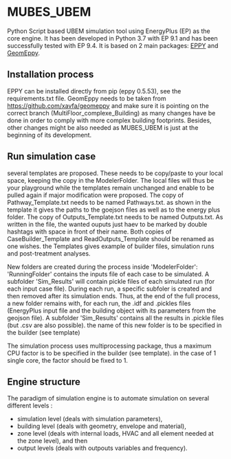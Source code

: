 # MUBES_UBEM
Python Script based UBEM simulation tool using EnergyPlus (EP) as the core engine.
It has been developed in Python 3.7 with EP 9.1 and has been successfully tested with EP 9.4.
It is based on 2 main packages: [EPPY](https://github.com/santoshphilip/eppy) and [GeomEppy](https://github.com/jamiebull1/geomeppy).

## Installation process
EPPY can be installed directly from pip (eppy 0.5.53), see the requirements.txt file.
GeomEppy needs to be taken from https://github.com/xavfa/geomeppy and make sure it is pointing on the correct branch (MultiFloor_complexe_Building)
as many changes have be done in order to comply with more complex building footprints.
Besides, other changes might be also needed as MUBES_UBEM is just at the beginning of its development.

## Run simulation case
several templates are proposed. These needs to be copy/paste to your local space, keeping the copy in the ModelerFolder. The local files will thus be your playground
while the templates remain unchanged and enable to be pulled again if major modification were proposed.
The copy of Pathway_Template.txt needs to be named Pathways.txt. as shown in the template it gives the paths to the goejson files as well as
to the energy plus folder.
The copy of Outputs_Template.txt needs to be named Outputs.txt. As written in the file, the wanted ouputs just haev to be marked by double hashtags with space in front of their name.
Both copies of CaseBuilder_Template and ReadOutputs_Template should be renamed as one wishes. the Templates gives example of builder files, simulation runs and post-treatment analyses.

New folders are created during the process inside 'ModelerFolder':
'RunningFolder' contains the inputs file of each case to be simulated. A subfolder 'Sim_Results' will contain pickle files of each simulated run (for each input case file).
During each run, a specific subfoler is created and then removed after its simulation ends.
Thus, at the end of the full process, a new folder remains with, for each run, the .idf and .pickles files (EnergyPlus input file and the building object with its parameters from the geojson file).
A subfolder 'Sim_Results' contains all the results in .pickle files (but .csv are also possible). the name of this new folder is to be specified in the builder (see template)

The simulation process uses multiprocessing package, thus a maximum CPU factor is to be specified in the builder (see template). in the case of 1 single core, the factor should be fixed to 1.

## Engine structure
The paradigm of simulation engine is to automate simulation on several different levels :
- simulation level (deals with simulation parameters),
- building level (deals with geometry, envelope and material),
- zone level (deals with internal loads, HVAC and all element needed at the zone level), and then 
- output levels (deals with outpouts variables and frequency).
